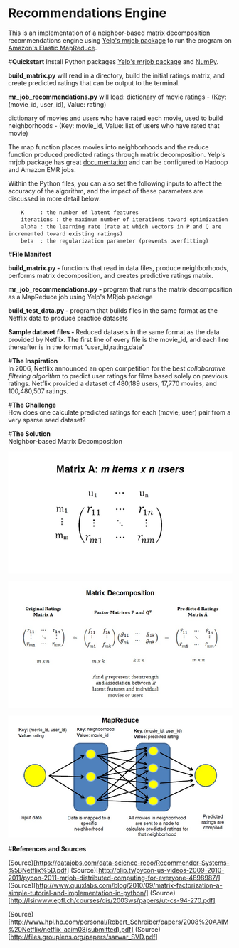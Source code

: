<b>Recommendations Engine</b>
======================

This is an implementation of a neighbor-based matrix decomposition recommendations engine using [Yelp's mrjob package](https://github.com/Yelp/mrjob) to run the program on [Amazon's Elastic MapReduce](http://aws.amazon.com/elasticmapreduce/). 


#<b>Quickstart</b>
Install Python packages [Yelp's mrjob package](https://github.com/Yelp/mrjob) and [NumPy](http://www.numpy.org/). 

<b>build_matrix.py</b> will read in a directory, build the initial ratings matrix, and create predicted ratings that can be output to the terminal. 

<b>mr_job_recommendations.py</b> will load:
dictionary of movie ratings - (Key: (movie_id, user_id), Value: rating)

dictionary of movies and users who have rated each movie, used to build neighborhoods - (Key: movie_id, Value: list of users who have rated that movie) 

The map function places movies into neighborhoods and the reduce function produced predicted ratings through matrix decomposition. Yelp's mrjob package has great [documentation](https://pythonhosted.org/mrjob/) and can be configured to Hadoop and Amazon EMR jobs. 

Within the Python files, you can also set the following inputs to affect the accuracy of the algorithm, and the impact of these parameters are discussed in more detail below: 

	    K     : the number of latent features
	    iterations : the maximum number of iterations toward optimization
	    alpha : the learning rate (rate at which vectors in P and Q are incremented toward existing ratings)
	    beta  : the regularization parameter (prevents overfitting) 



#<b>File Manifest</b>

<b>build_matrix.py - </b> functions that read in data files, produce neighborhoods, performs matrix decomposition, and creates predictive ratings matrix. </br>

<b>mr_job_recommendations.py - </b> program that runs the matrix decomposition as a MapReduce job using Yelp's MRjob package</br>

<b>build_test_data.py - </b> program that builds files in the same format as the Netflix data to produce practice datasets</br> 

<b>Sample dataset files - </b> Reduced datasets in the same format as the data provided by Netflix. The first line of every file is the movie_id, and each line thereafter is in the format "user_id,rating,date" 



#<b>The Inspiration</b></br> 
In 2006, Netflix announced an open competition for the best <em>collaborative filtering algorithm</em> to predict user ratings for films based solely on previous ratings. Netflix provided a dataset of 480,189 users, 17,770 movies, and 100,480,507 ratings. 

#<b>The Challenge </b></br> 
How does one calculate predicted ratings for each (movie, user) pair from a very sparse seed dataset? 

#<b>The Solution </b></br> 
Neighbor-based Matrix Decomposition

![alt text](https://raw.githubusercontent.com/bnak/Recommendations_Engine/mrjob/static/matrix1.jpg)




![alt text](https://raw.githubusercontent.com/bnak/Recommendations_Engine/mrjob/static/matrix4.jpg)




![alt text](https://raw.githubusercontent.com/bnak/Recommendations_Engine/mrjob/static/MapReduce.jpg)



#<b>References and Sources </b></br> 

(Source)[https://datajobs.com/data-science-repo/Recommender-Systems-%5BNetflix%5D.pdf]
(Source)[http://blip.tv/pycon-us-videos-2009-2010-2011/pycon-2011-mrjob-distributed-computing-for-everyone-4898987/]
(Source)[http://www.quuxlabs.com/blog/2010/09/matrix-factorization-a-simple-tutorial-and-implementation-in-python/]
(Source)[http://lsirwww.epfl.ch/courses/dis/2003ws/papers/ut-cs-94-270.pdf]

(Source)[http://www.hpl.hp.com/personal/Robert_Schreiber/papers/2008%20AAIM%20Netflix/netflix_aaim08(submitted).pdf]
(Source)[http://files.grouplens.org/papers/sarwar_SVD.pdf]













